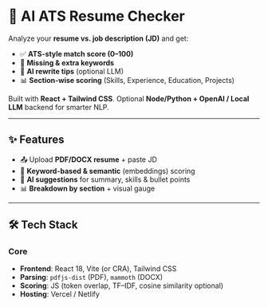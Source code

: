 # 🧠 AI ATS Resume Checker

Analyze your **resume vs. job description (JD)** and get:
- ✅ **ATS-style match score (0–100)**
- 🔑 **Missing & extra keywords**
- 🧠 **AI rewrite tips** (optional LLM)
- 📊 **Section-wise scoring** (Skills, Experience, Education, Projects)

Built with **React + Tailwind CSS**. Optional **Node/Python + OpenAI / Local LLM** backend for smarter NLP.

---

## ✨ Features
- 📤 Upload **PDF/DOCX resume** + paste JD
- 🧮 **Keyword-based & semantic** (embeddings) scoring
- 🧠 **AI suggestions** for summary, skills & bullet points
- 📊 **Breakdown by section** + visual gauge

---

## 🛠 Tech Stack

### Core
- **Frontend**: React 18, Vite (or CRA), Tailwind CSS
- **Parsing**: `pdfjs-dist` (PDF), `mammoth` (DOCX)
- **Scoring**: JS (token overlap, TF–IDF, cosine similarity optional)
- **Hosting**: Vercel / Netlify

